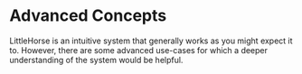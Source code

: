 # Advanced Concepts

LittleHorse is an intuitive system that generally works as you might expect it to. However, there are some advanced use-cases for which a deeper understanding of the system would be helpful.
